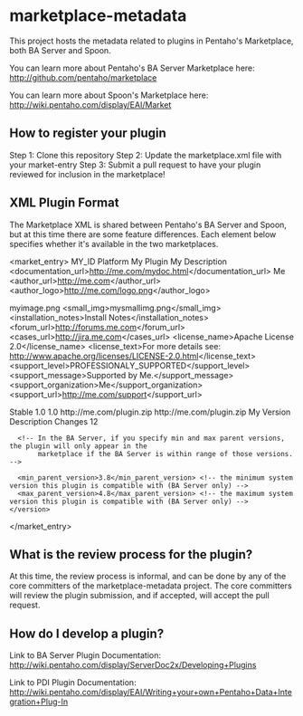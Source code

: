 marketplace-metadata
====================

This project hosts the metadata related to plugins in Pentaho's Marketplace, both BA Server and Spoon.  

You can learn more about Pentaho's BA Server Marketplace here:
http://github.com/pentaho/marketplace

You can learn more about Spoon's Marketplace here:
http://wiki.pentaho.com/display/EAI/Market

How to register your plugin
---------------------------
Step 1: Clone this repository
Step 2: Update the marketplace.xml file with your market-entry
Step 3: Submit a pull request to have your plugin reviewed for inclusion in the marketplace!

XML Plugin Format
-----------------
The Marketplace XML is shared between Pentaho's BA Server and Spoon, but at 
this time there are some feature differences.  Each element below specifies whether it's available in the two marketplaces.

<market_entry>
  <id>MY_ID</id> <!-- The ID is used to uniquely identify this plugin in the system (Both) -->
  <type>Platform</type> <!-- The type of the plugin tells the marketplace how to install the plugin, and where it's applicable. (Both)
                             Values include:
                               - Platform - Appears in the BA Server Marketplace
                               - Step, JobEntry, Partitioner, SpoonPlugin, Database, Repository, ImportRule, Mixed - Appears in Kettle
                        -->
  <name>My Plugin</name> <!-- The name of the plugin presented to the user (Both) -->
  <description>My Description</description> <!-- The description of the plugin presented to the user (Both) -->
  <documentation_url>http://me.com/mydoc.html</documentation_url> <!-- a url to documentation about the plugin (Both) -->
  <author>Me</author> <!-- The name of the author of the plugin (Both) -->
  <author_url>http://me.com</author_url> <!-- The location of the author's website (BA Server only) -->
  <author_logo>http://me.com/logo.png</author_logo> <!-- The location of the author's logo (BA Server only) -->
  
  <img>myimage.png</img> <!-- an image representing your plugin, displayed in the Marketplace (BA Server only) -->
  <small_img>mysmallimg.png</small_img>  <!-- a small image representing your plugin, displayed in the Marketplace (BA Server only) -->
  <installation_notes>Install Notes</installation_notes> <!-- an optional set of notes that displays during install for a plugin (BA Server only) -->
  <forum_url>http://forums.me.com</forum_url> <!-- a link to the forum related to this plugin (Spoon only) -->
  <cases_url>http://jira.me.com</cases_url> <!-- a link to the bug tracking system related to this plugin (Spoon only) -->
  <license_name>Apache License 2.0</license_name> <!-- the license used by the plugin (Spoon only) --> 
  <license_text>For more details see:
http://www.apache.org/licenses/LICENSE-2.0.html</license_text> <!-- the license text of the plugin (Spoon only) -->
  <support_level>PROFESSIONALY_SUPPORTED</support_level> <!-- The Support level which is available for this plugin (Spoon Only) 
                                                              Values Include: 
                                                                PROFESSIONALLY_SUPPORTED
                                                                COMMUNITY_SUPPORTED
                                                                NOT_SUPPORTED
                                                          --> 
  <support_message>Supported by Me.</support_message> <!-- A Support Message (Spoon only) -->
  <support_organization>Me</support_organization> <!-- The organization claiming support (Spoon only) -->
  <support_url>http://me.com/support</support_url> <!-- The URL to learn more about support for this plugin (Spoon only)-->
  
  <!-- The BA Server currently supports multiple versions of the same plugin with branches, Spoon currently does not, 
       only the first is read -->
  <versions>
    <version>
      <branch>Stable</branch> <!-- Tells the Marketplace what branch this plugin belongs to (BA Server only) -->
      <version>1.0</version> <!-- The version of the plugin (Both) -->
      <name>1.0</name> <!-- A User friendly name for the plugin (BA Server only) -->
      <package_url>http://me.com/plugin.zip</package_url> <!-- The download URL of the actual plugin (Both) -->
      <samples_url>http://me.com/plugin.zip</samples_url> <!-- The download URL of samples for this plugin (BA Server only) -->
      <description>My Version Description</description> <!-- the description of the specific version (BA Server only) -->
      <changelog>Changes</changelog> <!-- a list of changes since the last update (BA Server only) -->
      <build_id>12<build_id> <!-- I have no idea what this is (BA Server only) -->
      
      <!-- In the BA Server, if you specify min and max parent versions, the plugin will only appear in the 
           marketplace if the BA Server is within range of those versions. -->
      
      <min_parent_version>3.8</min_parent_version> <!-- the minimum system version this plugin is compatible with (BA Server only) -->
      <max_parent_version>4.8</max_parent_version> <!-- the maximum system version this plugin is compatible with (BA Server only) -->
    </version>
  </versions>
        
</market_entry>  

What is the review process for the plugin?
------------------------------------------
At this time, the review process is informal, and can be done by any of the core 
committers of the marketplace-metadata project.  The core committers will review 
the plugin submission, and if accepted, will accept the pull request.

  
How do I develop a plugin?
--------------------------
Link to BA Server Plugin Documentation:
http://wiki.pentaho.com/display/ServerDoc2x/Developing+Plugins

Link to PDI Plugin Documentation:
http://wiki.pentaho.com/display/EAI/Writing+your+own+Pentaho+Data+Integration+Plug-In
